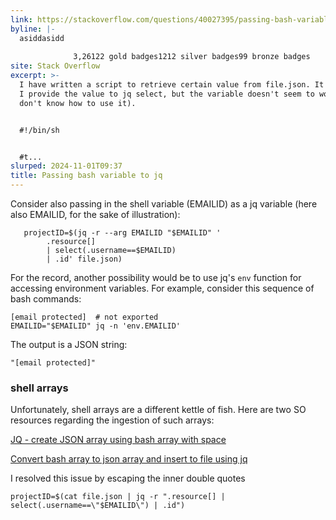 ```yaml
---
link: https://stackoverflow.com/questions/40027395/passing-bash-variable-to-jq
byline: |-
  asiddasidd
          
              3,26122 gold badges1212 silver badges99 bronze badges
site: Stack Overflow
excerpt: >-
  I have written a script to retrieve certain value from file.json. It works if
  I provide the value to jq select, but the variable doesn't seem to work (or I
  don't know how to use it).


  #!/bin/sh


  #t...
slurped: 2024-11-01T09:37
title: Passing bash variable to jq
---
```



Consider also passing in the shell variable (EMAILID) as a jq variable (here also EMAILID, for the sake of illustration):

```
   projectID=$(jq -r --arg EMAILID "$EMAILID" '
        .resource[]
        | select(.username==$EMAILID) 
        | .id' file.json)
```


For the record, another possibility would be to use jq's `env` function for accessing environment variables. For example, consider this sequence of bash commands:

```
[email protected]  # not exported
EMAILID="$EMAILID" jq -n 'env.EMAILID'
```

The output is a JSON string:

```
"[email protected]"
```

### shell arrays

Unfortunately, shell arrays are a different kettle of fish. Here are two SO resources regarding the ingestion of such arrays:

[JQ - create JSON array using bash array with space](https://stackoverflow.com/questions/61588841/jq-create-json-array-using-bash-array-with-space)

[Convert bash array to json array and insert to file using jq](https://stackoverflow.com/questions/49184557/convert-bash-array-to-json-array-and-insert-to-file-using-jq)


I resolved this issue by escaping the inner double quotes

```
projectID=$(cat file.json | jq -r ".resource[] | select(.username==\"$EMAILID\") | .id")
```

	